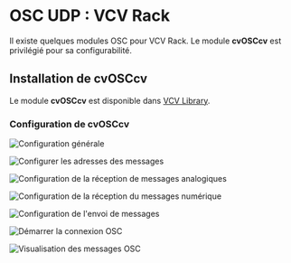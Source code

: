 # OSC UDP : VCV Rack

Il existe quelques modules OSC pour VCV Rack.  Le module **cvOSCcv** est privilégié pour sa configurabilité. 

## Installation de cvOSCcv

Le module **cvOSCcv** est disponible dans [VCV Library](https://library.vcvrack.com/?query=cvosccv&brand=&tag=&license=).

### Configuration de cvOSCcv

![Configuration générale](./cvosccv_configuration_generale.svg)

![Configurer les adresses des messages](./cvosccv_adresses.svg)

![Configuration de la réception de messages analogiques](./cvosccv_configurer_reception_messages.svg)

![Configuration de la réception du messages numérique](./cvosccv_configurer_reception_message_numerique.svg)

![Configuration de l'envoi de messages](./cvosccv_configurer_envoi_messages.svg)

![Démarrer la connexion OSC](./cvosccv_demarrer.svg)

![Visualisation des messages OSC](./cvosccv_visualisation_messages.svg)
